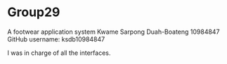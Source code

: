 # Group29
A footwear application system
Kwame Sarpong Duah-Boateng 10984847
GitHub username: ksdb10984847

I was in charge of all the interfaces. 
